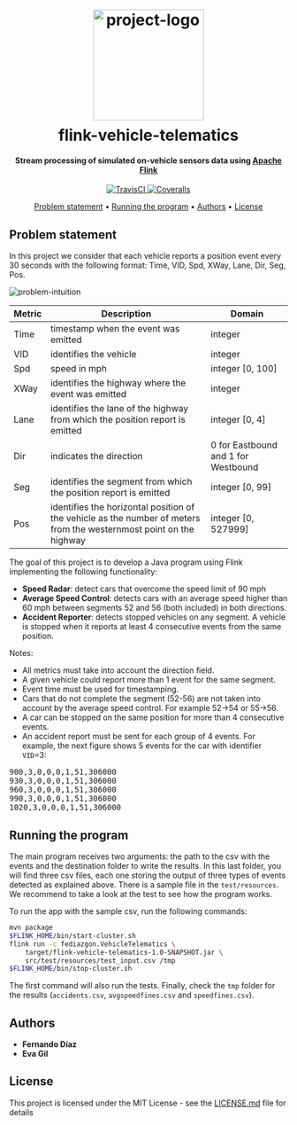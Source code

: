 <h1 align="center">
  <div style="margin:10px;">
    <img src="https://github.com/fediazgon/flink-vehicle-telematics/blob/assets/logo.png?raw=true" alt="project-logo" width="200px">
  </div>
  flink-vehicle-telematics
</h1>

<h4 align="center">
Stream processing of simulated on-vehicle sensors data using <a href="https://flink.apache.org/">Apache Flink</a>
</h4>

<p align="center">
  <a href="https://travis-ci.org/fdiazgon/flink-vehicle-telematics">
    <img src="https://travis-ci.org/fdiazgon/flink-vehicle-telematics.svg?branch=master" alt="TravisCI">
  </a>
  <a href="https://coveralls.io/github/fdiazgon/flink-vehicle-telematics?branch=master">
    <img src="https://coveralls.io/repos/github/fdiazgon/flink-vehicle-telematics/badge.svg?branch=master" alt="Coveralls">
  </a>
</p>

<p align="center">
  <a href="#problem-statement">Problem statement</a> •
  <a href="#running-the-program">Running the program</a> • 
  <a href="#authors">Authors</a> •
  <a href="#license">License</a>
</p>

## Problem statement

In this project we consider that each vehicle reports a position event every 30 seconds with the
following format: Time, VID, Spd, XWay, Lane, Dir, Seg, Pos.

![problem-intuition](https://github.com/fediazgon/flink-vehicle-telematics/blob/assets/front-cover.png?raw=true)

| Metric | Description                                                                                                         | Domain                              |
|--------|---------------------------------------------------------------------------------------------------------------------|-------------------------------------|
| Time   | timestamp when the event was emitted                                                                                | integer                             |
| VID    | identifies the vehicle                                                                                              | integer                             |
| Spd    | speed in mph                                                                                                        | integer [0, 100]                    |
| XWay   | identifies the highway where the event was emitted                                                                  | integer                             |
| Lane   | identifies the lane of the highway from which the position report is emitted                                        | integer [0, 4]                      |
| Dir    | indicates the direction                                                                                             | 0 for Eastbound and 1 for Westbound |
| Seg    | identifies the segment from which the position report is emitted                                                    | integer [0, 99]                     |
| Pos    | identifies the horizontal position of the vehicle as the number of meters from the westernmost point on the highway | integer [0, 527999]                 |

The goal of this project is to develop a Java program using Flink implementing the following functionality:

* **Speed Radar**: detect cars that overcome the speed limit of 90 mph
* **Average Speed Control**: detects cars with an average speed higher than 60 mph between
segments 52 and 56 (both included) in both directions.
* **Accident Reporter**: detects stopped vehicles on any segment. A vehicle is stopped when it
reports at least 4 consecutive events from the same position.

Notes:

* All metrics must take into account the direction field.
* A given vehicle could report more than 1 event for the same segment.
* Event time must be used for timestamping.
* Cars that do not complete the segment (52-56) are not taken into account by the average speed control.
For example 52->54 or 55->56.
* A car can be stopped on the same position for more than 4 consecutive events.
* An accident report must be sent for each group of 4 events. For example, the next figure shows 5 events for the car with 
identifier `VID`=3:

<pre>
900,3,0,0,0,1,51,306000
930,3,0,0,0,1,51,306000
960,3,0,0,0,1,51,306000
990,3,0,0,0,1,51,306000
1020,3,0,0,0,1,51,306000
</pre>

## Running the program

The main program receives two arguments: the path to the csv with the events and the destination folder to write the 
results. In this last folder, you will find three csv files, each one storing the output of three types of events 
detected as explained above. There is a sample file in the `test/resources`. We recommend to
take a look at the test to see how the program works.

To run the app with the sample csv, run the following commands:

```bash
mvn package
$FLINK_HOME/bin/start-cluster.sh
flink run -c fediazgon.VehicleTelematics \
    target/flink-vehicle-telematics-1.0-SNAPSHOT.jar \
    src/test/resources/test_input.csv /tmp
$FLINK_HOME/bin/stop-cluster.sh
```

The first command will also run the tests. Finally, check the `tmp` folder for the results 
(`accidents.csv`, `avgspeedfines.csv` and `speedfines.csv`).

## Authors

* **Fernando Díaz**
* **Eva Gil**

## License

This project is licensed under the MIT License - see the [LICENSE.md](LICENSE.md) file for details

